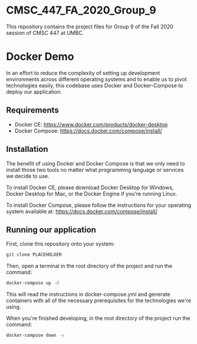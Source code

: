 # CMSC_447_FA_2020_Group_9 

This repository contains the project files for Group 9 of the Fall 2020 session of CMSC 447 at UMBC.

# Docker Demo

In an effort to reduce the complexity of setting up development environments across different operating systems and to enable us to pivot technologies easily, this codebase uses Docker and Docker-Compose to deploy our application.

## Requirements

 - Docker CE: https://www.docker.com/products/docker-desktop
 - Docker Compose: https://docs.docker.com/compose/install/

## Installation

The benefit of using Docker and Docker Compose is that we only need to install those two tools no matter what programming language or services we decide to use.

To install Docker CE, please download Docker Desktop for Windows, Docker Desktop for Mac, or the Docker Engine if you're running Linux.

To install Docker Compose, please follow the instructions for your operating system available at: https://docs.docker.com/compose/install/

## Running our application

First, clone this repository onto your system:
```bash
git clone PLACEHOLDER
```
Then, open a terminal in the root directory of the project and run the command:
```bash
docker-compose up -d
```
This will read the instructions in docker-compose.yml and generate containers with all of the necessary prerequisites for the technologies we're using.

When you're finished developing, in the root directory of the project run the command:
```bash
docker-compose down -v
```
